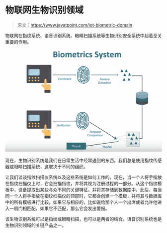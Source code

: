 # 物联网生物识别领域

> 原文：<https://www.javatpoint.com/iot-biometric-domain>

物联网在指纹系统、语音识别系统、眼睛扫描系统等生物识别安全系统中起着至关重要的作用。

![Internet of Things (IoT) in Biometrics Domain](img/bd11ff75c973ad5007e86deb68eb456e.png)

现在，生物识别系统是我们在日常生活中经常遇到的东西。我们总是使用指纹传感器或眼睛扫描系统，这取决于不同的组织。

让我们谈谈指纹扫描仪系统以及这些系统是如何工作的。现在，当一个人将手指放在指纹扫描仪上时，它会扫描指纹，并将其视为注册过程的一部分。从这个指纹模板中，设备提取出某些与众不同的关键特征，并将其存储到数据库中。此后，每当同一个人将手指放在指纹扫描仪的顶部时，它都会创建一个模板，并将其与数据库中的所有模板进行比较。如果它与相应的，比如说给那个人一个出席或者允许他进入一扇门相匹配，如果它不匹配，那么它会发出警报。

该生物识别系统可以是指纹或眼睛扫描，也可以是两者的结合。语音识别系统也是生物识别领域的关键产品之一。